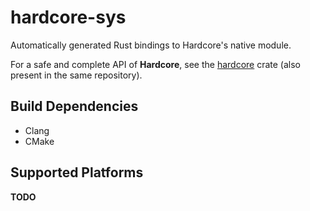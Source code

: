 # hardcore-sys

Automatically generated Rust bindings to Hardcore's native module.

For a safe and complete API of **Hardcore**, see the [hardcore](TODO) crate (also present in the same repository).

## Build Dependencies

- Clang
- CMake

## Supported Platforms

**TODO**